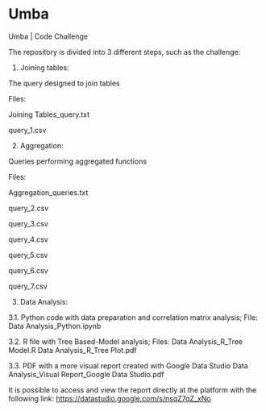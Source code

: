 # Umba
Umba | Code Challenge

The repository is divided into 3 different steps, such as the challenge:

1. Joining tables:

The query designed to join tables

Files:

Joining Tables_query.txt

query_1.csv


2. Aggregation:

Queries performing aggregated functions

Files:

Aggregation_queries.txt

query_2.csv

query_3.csv

query_4.csv

query_5.csv

query_6.csv

query_7.csv


3. Data Analysis:

3.1. Python code with data preparation and correlation matrix analysis; File: Data Analysis_Python.ipynb

3.2. R file with Tree Based-Model analysis; Files: Data Analysis_R_Tree Model.R Data Analysis_R_Tree Plot.pdf

3.3. PDF with a more visual report created with Google Data Studio Data Analysis_Visual Report_Google Data Studio.pdf

It is possible to access and view the report directly at the platform with the following link: https://datastudio.google.com/s/nsqZ7qZ_xNo

